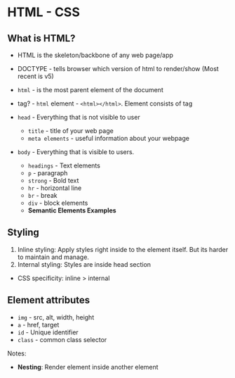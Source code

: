 # HTML - CSS

## What is HTML?
- HTML is the skeleton/backbone of any web page/app
- DOCTYPE - tells browser which version of html to render/show (Most recent is v5)
- `html` - is the most parent element of the document
- tag? - `html` element - `<html></html>`. Element consists of tag

- `head` - Everything that is not visible to user
  - `title` - title of your web page
  - `meta elements` - useful information about your webpage
- `body` - Everything that is visible to users.
  - `headings` - Text elements
  - `p` - paragraph
  - `strong` - Bold text
  - `hr` - horizontal line
  - `br` - break
  - `div` - block elements
  - **Semantic Elements Examples**


## Styling
1. Inline styling: Apply styles right inside to the element itself. But its harder to maintain and manage. 
2. Internal styling: Styles are inside head section

- CSS specificity: inline > internal


## Element attributes
- `img` - src, alt, width, height
- `a` - href, target
- `id` - Unique identifier
- `class` - common class selector

Notes:
- **Nesting**: Render element inside another element


